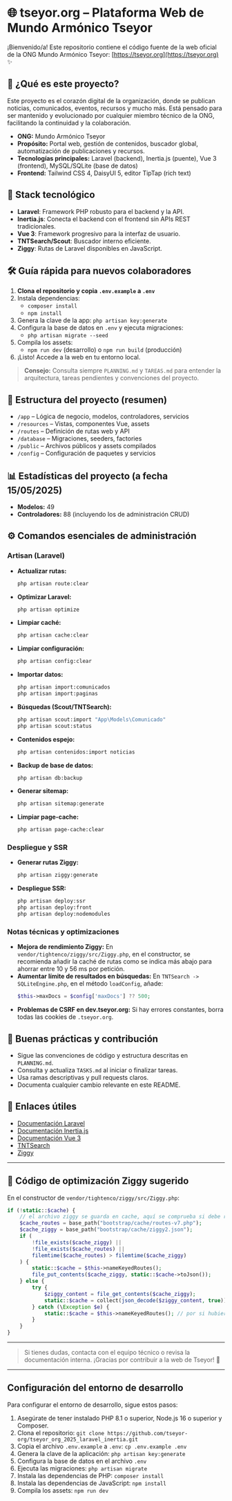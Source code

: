 # 🌐 tseyor.org – Plataforma Web de Mundo Armónico Tseyor

¡Bienvenido/a! Este repositorio contiene el código fuente de la web oficial de la ONG Mundo Armónico Tseyor: [https://tseyor.org](https://tseyor.org) ✨

## 🤝 ¿Qué es este proyecto?

Este proyecto es el corazón digital de la organización, donde se publican noticias, comunicados, eventos, recursos y mucho más. Está pensado para ser mantenido y evolucionado por cualquier miembro técnico de la ONG, facilitando la continuidad y la colaboración.

- **ONG:** Mundo Armónico Tseyor
- **Propósito:** Portal web, gestión de contenidos, buscador global, automatización de publicaciones y recursos.
- **Tecnologías principales:** Laravel (backend), Inertia.js (puente), Vue 3 (frontend), MySQL/SQLite (base de datos)
- **Frontend:** Tailwind CSS 4, DaisyUI 5, editor TipTap (rich text)

## 🚀 Stack tecnológico

- **Laravel**: Framework PHP robusto para el backend y la API.
- **Inertia.js**: Conecta el backend con el frontend sin APIs REST tradicionales.
- **Vue 3**: Framework progresivo para la interfaz de usuario.
- **TNTSearch/Scout**: Buscador interno eficiente.
- **Ziggy**: Rutas de Laravel disponibles en JavaScript.

## 🛠️ Guía rápida para nuevos colaboradores

1. **Clona el repositorio y copia `.env.example` a `.env`**
2. Instala dependencias:
   - `composer install`
   - `npm install`
3. Genera la clave de la app: `php artisan key:generate`
4. Configura la base de datos en `.env` y ejecuta migraciones:
   - `php artisan migrate --seed`
5. Compila los assets:
   - `npm run dev` (desarrollo) o `npm run build` (producción)
6. ¡Listo! Accede a la web en tu entorno local.

> **Consejo:** Consulta siempre `PLANNING.md` y `TAREAS.md` para entender la arquitectura, tareas pendientes y convenciones del proyecto.

## 📁 Estructura del proyecto (resumen)

- `/app` – Lógica de negocio, modelos, controladores, servicios
- `/resources` – Vistas, componentes Vue, assets
- `/routes` – Definición de rutas web y API
- `/database` – Migraciones, seeders, factories
- `/public` – Archivos públicos y assets compilados
- `/config` – Configuración de paquetes y servicios

## 📊 Estadísticas del proyecto (a fecha 15/05/2025)

- **Modelos:** 49
- **Controladores:** 88 (incluyendo los de administración CRUD)

## ⚙️ Comandos esenciales de administración

### Artisan (Laravel)

- **Actualizar rutas:**
  ```bash
  php artisan route:clear
  ```
- **Optimizar Laravel:**
  ```bash
  php artisan optimize
  ```
- **Limpiar caché:**
  ```bash
  php artisan cache:clear
  ```
- **Limpiar configuración:**
  ```bash
  php artisan config:clear
  ```
- **Importar datos:**
  ```bash
  php artisan import:comunicados
  php artisan import:paginas
  ```
- **Búsquedas (Scout/TNTSearch):**
  ```bash
  php artisan scout:import "App\Models\Comunicado"
  php artisan scout:status
  ```
- **Contenidos espejo:**
  ```bash
  php artisan contenidos:import noticias
  ```
- **Backup de base de datos:**
  ```bash
  php artisan db:backup
  ```
- **Generar sitemap:**
  ```bash
  php artisan sitemap:generate
  ```
- **Limpiar page-cache:**
  ```bash
  php artisan page-cache:clear
  ```

### Despliegue y SSR

- **Generar rutas Ziggy:**
  ```bash
  php artisan ziggy:generate
  ```
- **Despliegue SSR:**
  ```bash
  php artisan deploy:ssr
  php artisan deploy:front
  php artisan deploy:nodemodules
  ```

### Notas técnicas y optimizaciones

- **Mejora de rendimiento Ziggy:**
  En `vendor/tightenco/ziggy/src/Ziggy.php`, en el constructor, se recomienda añadir la caché de rutas como se indica más abajo para ahorrar entre 10 y 56 ms por petición.
- **Aumentar límite de resultados en búsquedas:**
  En `TNTSearch -> SQLiteEngine.php`, en el método `loadConfig`, añade:
  ```php
  $this->maxDocs = $config['maxDocs'] ?? 500;
  ```
- **Problemas de CSRF en dev.tseyor.org:**
  Si hay errores constantes, borra todas las cookies de `.tseyor.org`.

## 📝 Buenas prácticas y contribución

- Sigue las convenciones de código y estructura descritas en `PLANNING.md`.
- Consulta y actualiza `TASKS.md` al iniciar o finalizar tareas.
- Usa ramas descriptivas y pull requests claros.
- Documenta cualquier cambio relevante en este README.

## 🔗 Enlaces útiles

- [Documentación Laravel](https://laravel.com/docs)
- [Documentación Inertia.js](https://inertiajs.com/)
- [Documentación Vue 3](https://vuejs.org/)
- [TNTSearch](https://tntsearch.dev/)
- [Ziggy](https://github.com/tighten/ziggy)

---

## 🧩 Código de optimización Ziggy sugerido

En el constructor de `vendor/tightenco/ziggy/src/Ziggy.php`:

```php
if (!static::$cache) {
    // el archivo ziggy se guarda en cache, aquí se comprueba si debe reconstruirse
    $cache_routes = base_path("bootstrap/cache/routes-v7.php");
    $cache_ziggy = base_path("bootstrap/cache/ziggy2.json");
    if (
        !file_exists($cache_ziggy) ||
        !file_exists($cache_routes) ||
        filemtime($cache_routes) > filemtime($cache_ziggy)
    ) {
        static::$cache = $this->nameKeyedRoutes();
        file_put_contents($cache_ziggy, static::$cache->toJson());
    } else {
        try {
            $ziggy_content = file_get_contents($cache_ziggy);
            static::$cache = collect(json_decode($ziggy_content, true));
        } catch (\Exception $e) {
            static::$cache = $this->nameKeyedRoutes(); // por si hubiera algun error
        }
    }
}
```

---

> Si tienes dudas, contacta con el equipo técnico o revisa la documentación interna. ¡Gracias por contribuir a la web de Tseyor! 🌱

---

## Configuración del entorno de desarrollo

Para configurar el entorno de desarrollo, sigue estos pasos:

1.  Asegúrate de tener instalado PHP 8.1 o superior, Node.js 16 o superior y Composer.
2.  Clona el repositorio: `git clone https://github.com/tseyor-org/tseyor_org_2025_laravel_inertia.git`
3.  Copia el archivo `.env.example` a `.env`: `cp .env.example .env`
4.  Genera la clave de la aplicación: `php artisan key:generate`
5.  Configura la base de datos en el archivo `.env`
6.  Ejecuta las migraciones: `php artisan migrate`
7.  Instala las dependencias de PHP: `composer install`
8.  Instala las dependencias de JavaScript: `npm install`
9.  Compila los assets: `npm run dev`
